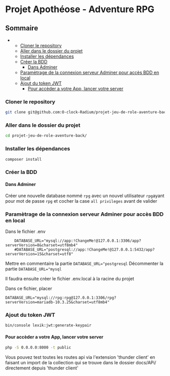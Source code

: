 # Projet Apothéose - Adventure RPG

## Sommaire

-
  - [Cloner le repository](#cloner-le-repository)
  - [Aller dans le dossier du projet](#aller-dans-le-dossier-du-projet)
  - [Installer les dépendances](#installer-les-dépendances)
  - [Créer la BDD](#créer-la-bdd)
    - [Dans Adminer](#dans-adminer)
  - [Paramètrage de la connexion serveur Adminer pour accès BDD en local](#paramètrage-de-la-connexion-serveur-adminer-pour-accès-bdd-en-local)
  - [Ajout du token JWT](#ajout-du-token-jwt)
    - [Pour accèder a votre App, lancer votre server](#pour-accèder-a-votre-app-lancer-votre-server)

### Cloner le repository

```bash
git clone git@github.com:O-clock-Radium/projet-jeu-de-role-aventure-back.git
```

### Aller dans le dossier du projet

```bash
cd projet-jeu-de-role-aventure-back/
```

### Installer les dépendances  

```bash
composer install
```

### Créer la BDD

#### Dans Adminer

Créer une nouvelle database nommé `rpg` avec un nouvel utilisateur `rpg`ayant pour mot de passe `rpg` et cocher la case `all privileges` avant de valider

### Paramètrage de la connexion serveur Adminer pour accès BDD en local

Dans le fichier .env

```env
    DATABASE_URL="mysql://app:!ChangeMe!@127.0.0.1:3306/app?serverVersion=8&charset=utf8mb4"
    #DATABASE_URL="postgresql://app:!ChangeMe!@127.0.0.1:5432/app?serverVersion=15&charset=utf8"
```

Mettre en commentaire la partie `DATABASE_URL="postgresql`
Décommenter la partie `DATABASE_URL="mysql`

Il faudra ensuite créer le fichier .env.local à la racine du projet

Dans ce fichier, placer

```env
DATABASE_URL="mysql://rpg:rpg@127.0.0.1:3306/rpg?serverVersion=mariadb-10.3.25&charset=utf8mb4"
```

### Ajout du token JWT

```bash
bin/console lexik:jwt:generate-keypair
```

#### Pour accèder a votre App, lancer votre server

```bash
php -S 0.0.0.0:8000 -t public
```

Vous pouvez test toutes les routes api via l'extension 'thunder client' en faisant un import de la collection qui se trouve dans le dossier docs/APi/ directement depuis 'thunder client'
